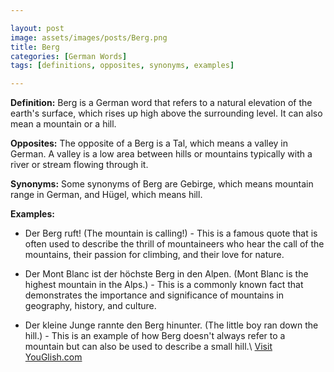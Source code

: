 ```yaml
---

layout: post
image: assets/images/posts/Berg.png
title: Berg
categories: [German Words]
tags: [definitions, opposites, synonyms, examples]

---
```


**Definition:** Berg is a German word that refers to a natural elevation of the earth's surface, which rises up high above the surrounding level. It can also mean a mountain or a hill.

**Opposites:** The opposite of a Berg is a Tal, which means a valley in German. A valley is a low area between hills or mountains typically with a river or stream flowing through it.

**Synonyms:** Some synonyms of Berg are Gebirge, which means mountain range in German, and Hügel, which means hill.

**Examples:**

- Der Berg ruft! (The mountain is calling!) - This is a famous quote that is often used to describe the thrill of mountaineers who hear the call of the mountains, their passion for climbing, and their love for nature.

- Der Mont Blanc ist der höchste Berg in den Alpen. (Mont Blanc is the highest mountain in the Alps.) - This is a commonly known fact that demonstrates the importance and significance of mountains in geography, history, and culture.

- Der kleine Junge rannte den Berg hinunter. (The little boy ran down the hill.) - This is an example of how Berg doesn't always refer to a mountain but can also be used to describe a small hill.\ <a id="yg-widget-0" class="youglish-widget" data-query="Berg" data-lang="german" data-components="8412" data-auto-start="0" data-bkg-color="theme_light" data-title="How%20to%20pronounce%20Berg%20in%20German"  rel="nofollow" href="https://youglish.com">Visit YouGlish.com</a><script async src="https://youglish.com/public/emb/widget.js" charset="utf-8"></script>